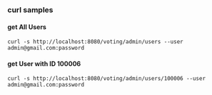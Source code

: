 ### curl samples

#### get All Users
`curl -s http://localhost:8080/voting/admin/users --user admin@gmail.com:password`

#### get User with ID 100006
`curl -s http://localhost:8080/voting/admin/users/100006 --user admin@gmail.com:password`